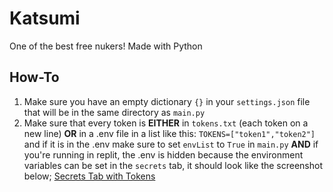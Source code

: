 # Katsumi
One of the best free nukers! Made with Python

## How-To
1. Make sure you have an empty dictionary `{}` in your `settings.json` file that will be in the same directory as `main.py`
2. Make sure that every token is **EITHER** in `tokens.txt` (each token on a new line) **OR** in a .env file in a list like this: `TOKENS=["token1","token2"]` and if it is in the .env make sure to set `envList` to `True` in `main.py` **AND** if you're running in replit, the .env is hidden because the environment variables can be set in the `secrets` tab, it should look like the screenshot below;
[Secrets Tab with Tokens](https://raw.githubusercontent.com/asxlvm/Katsumi/main/brr.jpg)

